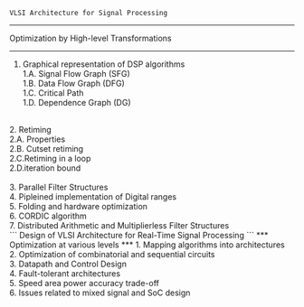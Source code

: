 ```
VLSI Architecture for Signal Processing
```
***
Optimization by High-level Transformations
***
1. Graphical representation of DSP algorithms <br>
1.A. Signal Flow Graph (SFG) <br>
1.B. Data Flow Graph (DFG) <br>
1.C. Critical Path <br>
1.D. Dependence Graph (DG) <br>
<br>
2. Retiming<br>
2.A. Properties <br>
2.B. Cutset retiming <br>
2.C.Retiming in a loop <br>
2.D.iteration bound <br>
<br>
3. Parallel Filter Structures <br>
4. Pipleined implementation of Digital ranges <br>
5. Folding and hardware optimization <br>
6. CORDIC algorithm <br>
7. Distributed Arithmetic and Multiplierless Filter Structures <br>
```
Design of VLSI Architecture for Real-Time Signal Processing
```
***
Optimization at various levels
***
1. Mapping algorithms into architectures <br>
2. Optimization of combinatorial and sequential circuits <br>
3. Datapath and Control Design <br>
4. Fault-tolerant architectures <br>
5. Speed area power accuracy trade-off <br>
6. Issues related to mixed signal and SoC design <br>